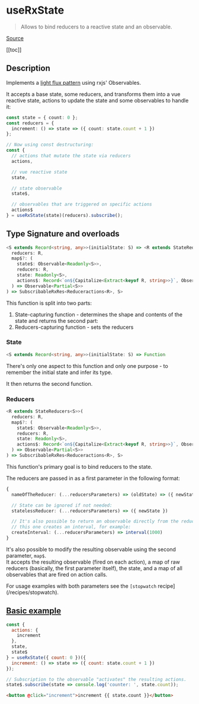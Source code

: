 # useRxState
> Allows to bind reducers to a reactive state and an observable.

[Source](https://github.com/Raiondesu/vuse-rx/blob/main/src/use-rx.ts)

[[toc]]

## Description

Implements a [light flux pattern](/guide/state) using rxjs' Observables.

It accepts a base state, some reducers, and transforms them into a vue reactive state, actions to update the state and some observables to handle it:

```ts
const state = { count: 0 };
const reducers = {
  increment: () => state => ({ count: state.count + 1 })
};

// Now using const destructuring:
const {
  // actions that mutate the state via reducers
  actions,

  // vue reactive state
  state,

  // state observable
  state$,

  // observables that are triggered on specific actions
  actions$
} = useRxState(state)(reducers).subscribe();
```

## Type Signature and overloads

```ts
<S extends Record<string, any>>(initialState: S) => <R extends StateReducers<S>>(
  reducers: R,
  map$?: (
    state$: Observable<Readonly<S>>,
    reducers: R,
    state: Readonly<S>,
    actions$: Record<`on${Capitalize<Extract<keyof R, string>>}`, Observable<S>>
  ) => Observable<Partial<S>>
) => SubscribableRxRes<Reduceractions<R>, S>
```

This function is split into two parts:
1. State-capturing function - determines the shape and contents of the state and returns the second part:
2. Reducers-capturing function - sets the reducers

### **State**

```ts
<S extends Record<string, any>>(initialState: S) => Function
```

There's only one aspect to this function and only one purpose - to remember the initial state and infer its type.

It then returns the second function.

### **Reducers**

```ts
<R extends StateReducers<S>>(
  reducers: R,
  map$?: (
    state$: Observable<Readonly<S>>,
    reducers: R,
    state: Readonly<S>,
    actions$: Record<`on${Capitalize<Extract<keyof R, string>>}`, Observable<S>>
  ) => Observable<Partial<S>>
) => SubscribableRxRes<Reduceractions<R>, S>
```

This function's primary goal is to bind reducers to the state.

The reducers are passed in as a first parameter in the following format:
```ts
{
  nameOfTheReducer: (...reducersParameters) => (oldState) => ({ newState })

  // State can be ignored if not needed:
  statelessReducer: (...reducersParameters) => ({ newState })

  // It's also possible to return an observable directly from the reducer,
  // this one creates an interval, for example:
  createInterval: (...reducersParameters) => interval(1000)
}
```

It's also possible to modify the resulting observable using the second parameter, `map$`.\
It accepts the resulting observable (fired on each action), a map of raw reducers (basically, the first parameter itself), the state, and a map of all observables that are fired on action calls.

For usage examples with both parameters see the `[stopwatch` recipe](/recipes/stopwatch).

## [Basic example](https://github.com/Raiondesu/vuse-rx/blob/main/docs/.vitepress/theme/recipes/counter.vue)

```js
const {
  actions: {
    increment
  },
  state,
  state$
} = useRxState({ count: 0 })({
  increment: () => state => ({ count: state.count + 1 })
});

// Subscription to the observable "activates" the resulting actions.
state$.subscribe(state => console.log('counter: ', state.count));
```

```html
<button @click="increment">increment {{ state.count }}</button>
```

<ClientOnly>
  <CounterDemo simple/>
</ClientOnly>
